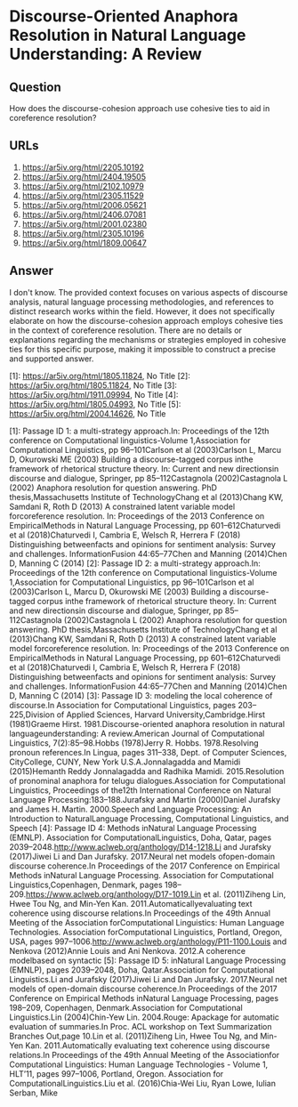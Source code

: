 # Discourse-Oriented Anaphora Resolution in Natural Language Understanding: A Review

## Question

How does the discourse-cohesion approach use cohesive ties to aid in coreference resolution?

## URLs

1. https://ar5iv.org/html/2205.10192
2. https://ar5iv.org/html/2404.19505
3. https://ar5iv.org/html/2102.10979
4. https://ar5iv.org/html/2305.11529
5. https://ar5iv.org/html/2006.05621
6. https://ar5iv.org/html/2406.07081
7. https://ar5iv.org/html/2001.02380
8. https://ar5iv.org/html/2305.10196
9. https://ar5iv.org/html/1809.00647

## Answer

I don't know. The provided context focuses on various aspects of discourse analysis, natural language processing methodologies, and references to distinct research works within the field. However, it does not specifically elaborate on how the discourse-cohesion approach employs cohesive ties in the context of coreference resolution. There are no details or explanations regarding the mechanisms or strategies employed in cohesive ties for this specific purpose, making it impossible to construct a precise and supported answer.

[1]: https://ar5iv.org/html/1805.11824, No Title
[2]: https://ar5iv.org/html/1805.11824, No Title
[3]: https://ar5iv.org/html/1911.09994, No Title
[4]: https://ar5iv.org/html/1805.04993, No Title
[5]: https://ar5iv.org/html/2004.14626, No Title

[1]: Passage ID 1: a multi-strategy approach.In: Proceedings of the 12th conference on Computational linguistics-Volume 1,Association for Computational Linguistics, pp 96–101Carlson et al (2003)Carlson L, Marcu D, Okurowski ME (2003) Building a discourse-tagged corpus inthe framework of rhetorical structure theory. In: Current and new directionsin discourse and dialogue, Springer, pp 85–112Castagnola (2002)Castagnola L (2002) Anaphora resolution for question answering. PhD thesis,Massachusetts Institute of TechnologyChang et al (2013)Chang KW, Samdani R, Roth D (2013) A constrained latent variable model forcoreference resolution. In: Proceedings of the 2013 Conference on EmpiricalMethods in Natural Language Processing, pp 601–612Chaturvedi et al (2018)Chaturvedi I, Cambria E, Welsch R, Herrera F (2018) Distinguishing betweenfacts and opinions for sentiment analysis: Survey and challenges. InformationFusion 44:65–77Chen and Manning (2014)Chen D, Manning C (2014)
[2]: Passage ID 2: a multi-strategy approach.In: Proceedings of the 12th conference on Computational linguistics-Volume 1,Association for Computational Linguistics, pp 96–101Carlson et al (2003)Carlson L, Marcu D, Okurowski ME (2003) Building a discourse-tagged corpus inthe framework of rhetorical structure theory. In: Current and new directionsin discourse and dialogue, Springer, pp 85–112Castagnola (2002)Castagnola L (2002) Anaphora resolution for question answering. PhD thesis,Massachusetts Institute of TechnologyChang et al (2013)Chang KW, Samdani R, Roth D (2013) A constrained latent variable model forcoreference resolution. In: Proceedings of the 2013 Conference on EmpiricalMethods in Natural Language Processing, pp 601–612Chaturvedi et al (2018)Chaturvedi I, Cambria E, Welsch R, Herrera F (2018) Distinguishing betweenfacts and opinions for sentiment analysis: Survey and challenges. InformationFusion 44:65–77Chen and Manning (2014)Chen D, Manning C (2014)
[3]: Passage ID 3: modeling the local coherence of discourse.In Association for Computational Linguistics, pages 203–225,Division of Applied Sciences, Harvard University,Cambridge.Hirst (1981)Graeme Hirst. 1981.Discourse-oriented anaphora resolution in natural languageunderstanding: A review.American Journal of Computational Linguistics, 7(2):85–98.Hobbs (1978)Jerry R. Hobbs. 1978.Resolving pronoun references.In Lingua, pages 311–338, Dept. of Computer Sciences, CityCollege, CUNY, New York U.S.A.Jonnalagadda and Mamidi (2015)Hemanth Reddy Jonnalagadda and Radhika Mamidi. 2015.Resolution of pronominal anaphora for telugu dialogues.Association for Computational Linguistics, Proceedings of the12th International Conference on Natural Language Processing:183–188.Jurafsky and Martin (2000)Daniel Jurafsky and James H. Martin. 2000.Speech and Language Processing: An Introduction to NaturalLanguage Processing, Computational Linguistics, and Speech
[4]: Passage ID 4: Methods inNatural Language Processing (EMNLP). Association for ComputationalLinguistics, Doha, Qatar, pages 2039–2048.http://www.aclweb.org/anthology/D14-1218.Li and Jurafsky (2017)Jiwei Li and Dan Jurafsky. 2017.Neural net models ofopen-domain discourse coherence.In Proceedings of the 2017 Conference on Empirical Methods inNatural Language Processing. Association for Computational Linguistics,Copenhagen, Denmark, pages 198–209.https://www.aclweb.org/anthology/D17-1019.Lin et al. (2011)Ziheng Lin, Hwee Tou Ng, and Min-Yen Kan. 2011.Automaticallyevaluating text coherence using discourse relations.In Proceedings of the 49th Annual Meeting of the Association forComputational Linguistics: Human Language Technologies. Association forComputational Linguistics, Portland, Oregon, USA, pages 997–1006.http://www.aclweb.org/anthology/P11-1100.Louis and Nenkova (2012)Annie Louis and Ani Nenkova. 2012.A coherence modelbased on syntactic
[5]: Passage ID 5: inNatural Language Processing (EMNLP), pages 2039–2048, Doha, Qatar.Association for Computational Linguistics.Li and Jurafsky (2017)Jiwei Li and Dan Jurafsky. 2017.Neural net models of open-domain discourse coherence.In Proceedings of the 2017 Conference on Empirical Methods inNatural Language Processing, pages 198–209, Copenhagen, Denmark.Association for Computational Linguistics.Lin (2004)Chin-Yew Lin. 2004.Rouge: Apackage for automatic evaluation of summaries.In Proc. ACL workshop on Text Summarization Branches Out,page 10.Lin et al. (2011)Ziheng Lin, Hwee Tou Ng, and Min-Yen Kan. 2011.Automatically evaluating text coherence using discourse relations.In Proceedings of the 49th Annual Meeting of the Associationfor Computational Linguistics: Human Language Technologies - Volume 1, HLT’11, pages 997–1006, Portland, Oregon. Association for ComputationalLinguistics.Liu et al. (2016)Chia-Wei Liu, Ryan Lowe, Iulian Serban, Mike